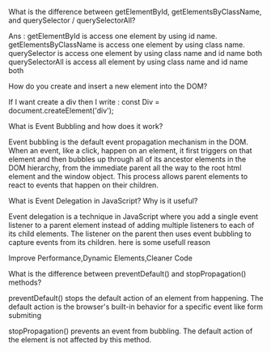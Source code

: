 What is the difference between getElementById, getElementsByClassName, and querySelector / querySelectorAll?

Ans : getElementById is access one element by using id name.
 getElementsByClassName is access one element by using class name.
 querySelector is access one element by using class name and id name both
 querySelectorAll is access all element by using class name and id name both

 How do you create and insert a new element into the DOM?

 If I want create a div then I write : const Div = document.createElement('div');

 What is Event Bubbling and how does it work?

 Event bubbling is the default event propagation mechanism in the DOM. When an event, like a click, happen on an element, it first triggers on that element and then bubbles up through all of its ancestor elements in the DOM hierarchy, from the immediate parent all the way to the root html element and the window object. This process allows parent elements to react to events that happen on their children.

What is Event Delegation in JavaScript? Why is it useful?

 Event delegation is a technique in JavaScript where you add a single event listener to a parent element instead of adding multiple listeners to each of its child elements. The listener on the parent then uses event bubbling to capture events from its children. here is some usefull reason

Improve Performance,Dynamic Elements,Cleaner Code



What is the difference between preventDefault() and stopPropagation() methods?

preventDefault() stops the default action of an element from happening. The default action is the browser's built-in behavior for a specific event like form submiting

stopPropagation() prevents an event from bubbling. The default action of the element is not affected by this method.